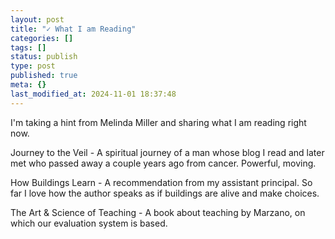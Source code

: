```yaml
---
layout: post
title: "✓ What I am Reading"
categories: []
tags: []
status: publish
type: post
published: true
meta: {}
last_modified_at: 2024-11-01 18:37:48
---
```


I'm taking a hint from Melinda Miller and sharing what I am reading right now.


Journey to the Veil - A spiritual journey of a man whose blog I read and later met who passed away a couple years ago from cancer. Powerful, moving.


How Buildings Learn - A recommendation from my assistant principal. So far I love how the author speaks as if buildings are alive and make choices.


The Art & Science of Teaching - A book about teaching by Marzano, on which our evaluation system is based.
